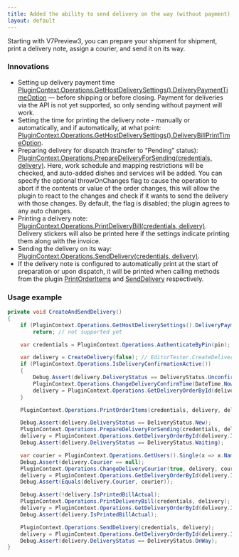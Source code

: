 ```yaml
---
title: Added the ability to send delivery on the way (without payment)
layout: default
---
```


Starting with V7Preview3, you can prepare your shipment for shipment, print a delivery note, assign a courier, and send it on its way.

### Innovations

- Setting up delivery payment time [PluginContext.Operations.GetHostDeliverySettings().DeliveryPaymentTimeOption](https://syrve.github.io/front.api.sdk/v7/html/P_Resto_Front_Api_Data_Organization_IDeliverySettings_DeliveryPaymentTimeOption.htm) — before shipping or before closing. Payment for deliveries via the API is not yet supported, so only sending without payment will work.
- Setting the time for printing the delivery note - manually or automatically, and if automatically, at what point: [PluginContext.Operations.GetHostDeliverySettings().DeliveryBillPrintTimeOption](https://syrve.github.io/front.api.sdk/v7/html/P_Resto_Front_Api_Data_Organization_IDeliverySettings_DeliveryBillPrintTimeOption.htm).
- Preparing delivery for dispatch (transfer to “Pending” status): [PluginContext.Operations.PrepareDeliveryForSending(credentials, delivery)](https://syrve.github.io/front.api.sdk/v7/html/M_Resto_Front_Api_IOperationService_PrepareDeliveryForSending.htm). Here, work schedule and mapping restrictions will be checked, and auto-added dishes and services will be added. You can specify the optional throwOnChanges flag to cause the operation to abort if the contents or value of the order changes, this will allow the plugin to react to the changes and check if it wants to send the delivery with those changes. By default, the flag is disabled; the plugin agrees to any auto changes.
- Printing a delivery note: [PluginContext.Operations.PrintDeliveryBill(credentials, delivery)](https://syrve.github.io/front.api.sdk/v7/html/M_Resto_Front_Api_IOperationService_PrintDeliveryBill.htm). Delivery stickers will also be printed here if the settings indicate printing them along with the invoice.
- Sending the delivery on its way: [PluginContext.Operations.SendDelivery(credentials, delivery)](https://syrve.github.io/front.api.sdk/v7/html/M_Resto_Front_Api_IOperationService_SendDelivery.htm).
- If the delivery note is configured to automatically print at the start of preparation or upon dispatch, it will be printed when calling methods from the plugin [PrintOrderItems](https://syrve.github.io/front.api.sdk/v7/html/M_Resto_Front_Api_IOperationService_PrintOrderItems.htm) and [SendDelivery](https://syrve.github.io/front.api.sdk/v7/html/M_Resto_Front_Api_IOperationService_SendDelivery.htm) respectively.

### Usage example

```cs
private void CreateAndSendDelivery()
{
    if (PluginContext.Operations.GetHostDeliverySettings().DeliveryPaymentTimeOption == DeliveryPaymentTimeOption.BeforeSending)
        return; // not supported yet

    var credentials = PluginContext.Operations.AuthenticateByPin(pin);

    var delivery = CreateDelivery(false); // EditorTester.CreateDelivery method from SamplePlugin
    if (PluginContext.Operations.IsDeliveryConfirmationActive())
    {
        Debug.Assert(delivery.DeliveryStatus == DeliveryStatus.Unconfirmed);
        PluginContext.Operations.ChangeDeliveryConfirmTime(DateTime.Now, delivery, credentials);
        delivery = PluginContext.Operations.GetDeliveryOrderById(delivery.Id);
    }

    PluginContext.Operations.PrintOrderItems(credentials, delivery, delivery.Items.OfType<IOrderCookingItem>().ToList());

    Debug.Assert(delivery.DeliveryStatus == DeliveryStatus.New);
    PluginContext.Operations.PrepareDeliveryForSending(credentials, delivery);
    delivery = PluginContext.Operations.GetDeliveryOrderById(delivery.Id);
    Debug.Assert(delivery.DeliveryStatus == DeliveryStatus.Waiting);

    var courier = PluginContext.Operations.GetUsers().Single(x => x.Name == courierName);
    Debug.Assert(delivery.Courier == null);
    PluginContext.Operations.ChangeDeliveryCourier(true, delivery, courier, credentials);
    delivery = PluginContext.Operations.GetDeliveryOrderById(delivery.Id);
    Debug.Assert(Equals(delivery.Courier, courier));

    Debug.Assert(!delivery.IsPrintedBillActual);
    PluginContext.Operations.PrintDeliveryBill(credentials, delivery);
    delivery = PluginContext.Operations.GetDeliveryOrderById(delivery.Id);
    Debug.Assert(delivery.IsPrintedBillActual);

    PluginContext.Operations.SendDelivery(credentials, delivery);
    delivery = PluginContext.Operations.GetDeliveryOrderById(delivery.Id);
    Debug.Assert(delivery.DeliveryStatus == DeliveryStatus.OnWay);
}
```